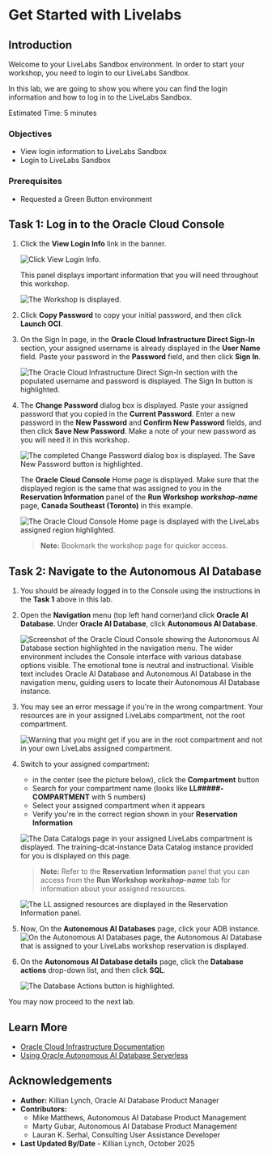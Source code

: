 # Get Started with Livelabs

## Introduction

Welcome to your LiveLabs Sandbox environment. In order to start your workshop, you need to login to our LiveLabs Sandbox.

In this lab, we are going to show you where you can find the login information and how to log in to the LiveLabs Sandbox.

Estimated Time: 5 minutes


### Objectives

* View login information to LiveLabs Sandbox
* Login to LiveLabs Sandbox

### Prerequisites

* Requested a Green Button environment

## Task 1: Log in to the Oracle Cloud Console

1. Click the **View Login Info** link in the banner.

    ![Click View Login Info.](./images/ll-view-login-info.png " ")

     This panel displays important information that you will need throughout this workshop.

    ![The Workshop is displayed.](./images/ll-reservation-information.png " ")

2. Click **Copy Password** to copy your initial password, and then click **Launch OCI**.

3. On the Sign In page, in the **Oracle Cloud Infrastructure Direct Sign-In** section, your assigned username is already displayed in the **User Name** field. Paste your password in the **Password** field, and then click **Sign In**.

    ![The Oracle Cloud Infrastructure Direct Sign-In section with the populated username and password is displayed. The Sign In button is highlighted.](./images/ll-signin.png " ")

4. The **Change Password** dialog box is displayed. Paste your assigned password that you copied in the **Current Password**. Enter a new password in the **New Password** and **Confirm New Password** fields, and then click **Save New Password**. Make a note of your new password as you will need it in this workshop.

    ![The completed Change Password dialog box is displayed. The Save New Password button is highlighted.](./images/ll-change-password.png " ")

    The **Oracle Cloud Console** Home page is displayed. Make sure that the displayed region is the same that was assigned to you in the **Reservation Information** panel of the **Run Workshop *workshop-name*** page, **Canada Southeast (Toronto)** in this example.

    ![The Oracle Cloud Console Home page is displayed with the LiveLabs assigned region highlighted.](images/console-home.png)

    >**Note:** Bookmark the workshop page for quicker access.


## Task 2: Navigate to the Autonomous AI Database

1. You should be already logged in to the Console using the instructions in the **Task 1** above in this lab.

2. Open the **Navigation** menu (top left hand corner)and click **Oracle AI Database**. Under **Oracle AI Database**, click **Autonomous AI Database**. 

    ![Screenshot of the Oracle Cloud Console showing the Autonomous AI Database section highlighted in the navigation menu. The wider environment includes the Console interface with various database options visible. The emotional tone is neutral and instructional. Visible text includes Oracle AI Database and Autonomous AI Database in the navigation menu, guiding users to locate their Autonomous AI Database instance.](./images/adb.png)


3. You may see an error message if you're in the wrong compartment. Your resources are in your assigned LiveLabs compartment, not the root compartment.

    ![Warning that you might get if you are in the root compartment and not in your own LiveLabs assigned compartment.](./images/wrong-compartment.png " ")

4. Switch to your assigned compartment:
   - in the center (see the picture below), click the **Compartment** button
   - Search for your compartment name (looks like **LL#####-COMPARTMENT** with 5 numbers)
   - Select your assigned compartment when it appears
   - Verify you're in the correct region shown in your **Reservation Information**

    ![The Data Catalogs page in your assigned LiveLabs compartment is displayed. The training-dcat-instance Data Catalog instance provided for you is displayed on this page.](./images/compartment.png " ")

    >**Note:** Refer to the **Reservation Information** panel that you can access from the **Run Workshop *workshop-name*** tab for information about your assigned resources.

    ![The LL assigned resources are displayed in the **Reservation Information** panel.](./images/ll-resources.png " ")

5. Now, On the **Autonomous AI Databases** page, click your ADB instance.
    ![On the Autonomous AI Databases page, the Autonomous AI Database that is assigned to your LiveLabs workshop reservation is displayed.](./images/ll-adb-page.png " ")

6. On the **Autonomous AI Database details** page, click the **Database actions** drop-down list, and then click **SQL**.

    ![The Database Actions button is highlighted.](../common-images/im1.png " ")

You may now proceed to the next lab.

## Learn More

* [Oracle Cloud Infrastructure Documentation](https://docs.cloud.oracle.com/en-us/iaas/Content/GSG/Concepts/baremetalintro.htm)
* [Using Oracle Autonomous AI Database Serverless](https://docs.oracle.com/en/cloud/paas/autonomous-database/adbsa/index.html)

## Acknowledgements

* **Author:** Killian Lynch, Oracle AI Database Product Manager
* **Contributors:**
    * Mike Matthews, Autonomous AI Database Product Management
    * Marty Gubar, Autonomous AI Database Product Management
    * Lauran K. Serhal, Consulting User Assistance Developer
* **Last Updated By/Date** - Killian Lynch, October 2025
